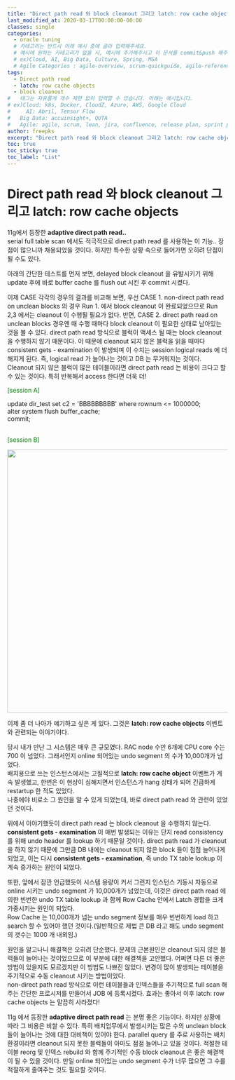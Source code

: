 ```yaml
---
title: "Direct path read 와 block cleanout 그리고 latch: row cache objects"
last_modified_at: 2020-03-17T00:00:00-00:00
classes: single
categories:
  - oracle tuning
  # 카테고리는 반드시 아래 예시 중에 골라 입력해주세요.
  # 예시에 원하는 카테고리가 없을 시, 예시에 추가해주시고 이 문서를 commit&push 해주세요.
  # ex)Cloud, AI, Big Data, Culture, Spring, MSA
  # Agile Categories : agile-overview, scrum-quickguide, agile-reference, agile-practices, agile-thingy
tags:
  - Direct path read
  - latch: row cache objects
  - block cleanout
#	태그는 자유롭게 개수 제한 없이 입력할 수 있습니다. 아래는 예시입니다.
# ex)Cloud: k8s, Docker, CloudZ, Azure, AWS, Google Cloud
#	  AI: Abril, Tensor Flow
#   Big Data: accuinsight+, QUTA
#   Agile: agile, scrum, lean, jira, confluence, release plan, sprint plan, backlog, review, retrospective, scrum master, product owner, scrum team, dev team,
author: freepks
excerpt: "Direct path read 와 block cleanout 그리고 latch: row cache objects"
toc: true 
toc_sticky: true 
toc_label: "List" 
---
```


# Direct path read 와 block cleanout 그리고 latch: row cache objects

11g에서 등장한 **adaptive direct path read..**<br/>
serial full table scan 에서도 적극적으로 direct path read 를 사용하는 이 기능.. 장점이 많으니까 채용되었을 것이다. 하지만 특수한 상황 속으로 들어가면 오히려 단점이 될 수도 있다.

아래의 간단한 테스트를 먼저 보면, delayed block cleanout 을 유발시키기 위해 update 후에 바로 buffer cache 를 flush out 시킨 후 commit 시켰다.

이제 CASE 각각의 경우의 결과를 비교해 보면, 우선 CASE 1. non-direct path read on unclean blocks 의 경우 Run 1. 에서 block cleanout 이 완료되었으므로 Run 2,3 에서는 cleanout 이 수행될 필요가 없다. 반면, CASE 2. direct path read on unclean blocks 경우엔 매 수행 때마다 block cleanout 이 필요한 상태로 남아있는 것을 볼 수 있다. direct path read 방식으로 블럭이 액세스 될 때는 block cleanout 을 수행하지 않기 때문이다. 이 때문에 cleanout 되지 않은 블럭을 읽을 때마다 consistent gets - examination 이 발생되며 이 수치는 session logical reads 에 더해지게 된다. 즉, logical read 가 늘어나는 것이고 DB 는 무거워지는 것이다.
Cleanout 되지 않은 블럭이 많은 테이블이라면 direct path read 는 비용이 크다고 할 수 있는 것이다. 특히 반복해서 access 한다면 더욱 더!


<span style="font: bold 굴림;color: green;">[session A]</span>

update dir_test set c2 = 'BBBBBBBBB' 
where rownum <= 1000000;<br/>
alter system flush buffer_cache;<br/>
commit; <br/><br/>

<span style="font: bold 굴림;color: green;">[session B]</span>

<img src="https://freepks.github.io/images/direct-path-read-test-01.PNG" width="600">


이제 좀 더 나아가 얘기하고 싶은 게 있다. 그것은 **latch: row cache objects** 이벤트와 관련되는 이야기이다.

당시 내가 만난 그 시스템은 매우 큰 규모였다. RAC node 수만 6개에 CPU core 수는 700 이 넘었다. 그래서인지 online 되어있는 undo segment 의 수가 10,000개가 넘었다.<br/>
배치용으로 쓰는 인스턴스에서는 고질적으로 **latch: row cache object** 이벤트가 계속 발생했고, 한번은 이 현상이 심해지면서 인스턴스가 hang 상태가 되어 긴급하게 restartup 한 적도 있었다. <br/>
나중에야 비로소 그 원인을 알 수 있게 되었는데, 바로 direct path read 와 관련이 있었던 것이다. 

위에서 이야기했듯이 direct path read 는 block cleanout 을 수행하지 않는다. **consistent gets - examination** 이 매번 발생되는 이유는 단지 read consistency 를 위해 undo header 를 lookup 하기 때문일 것이다. direct path read 가 cleanout 을 하지 않기 때문에 그만큼 DB 내에는 cleanout 되지 않은 block 들이 점점 늘어나게 되었고, 이는 다시 **consistent gets - examination**, 즉 undo TX table lookup 이 계속 증가하는 원인이 되었다.

또한, 앞에서 잠깐 언급했듯이 시스템 용량이 커서 그런지 인스턴스 기동시 자동으로 online 시키는 undo segment 가 10,000개가 넘었는데, 이것은 direct path read 에 의한 빈번한 undo TX table lookup 과 함께 Row Cache 안에서 Latch 경합을 크게 가중시키는 원인이 되었다.<br/> Row Cache 는 10,000개가 넘는 undo segment 정보를 매우 빈번하게 load 하고 search 할 수 있어야 했던 것이다.(일반적으로 제법 큰 DB 라고 해도 undo segment 의 갯수는 1000 개 내외임.)

원인을 알고나니 해결책은 오히려 단순했다. 문제의 근본원인은 cleanout 되지 않은 블럭들이 늘어나는 것이었으므로 이 부분에 대한 해결책을 고안했다. 어쩌면 다른 더 좋은 방법이 있을지도 모르겠지만 이 방법도 나쁘진 않았다. 변경이 많이 발생되는 테이블을 주기적으로 수동 cleanout 시키는 방법이었다.<br/> non-direct path read 방식으로 이런 테이블들과 인덱스들을 주기적으로 full scan 해 주는 간단한 프로시저를 만들어서 JOB 에 등록시켰다. 효과는 좋아서 이후 latch: row cache objects 는 말끔히 사라졌다!

11g 에서 등장한 **adaptive direct path read** 는 분명 좋은 기능이다. 하지만 상황에 따라 그 비용은 비쌀 수 있다. 특히 배치업무에서 발생시키는 많은 수의 unclean block 들이 늘어나는 것에 대한 대비책이 있어야 한다. parallel query 를 주로 사용하는 배치환경이라면 cleanout 되지 못한 블럭들이 아마도 점점 늘어나고 있을 것이다. 적절한 테이블 reorg 및 인덱스 rebuild 와 함께 주기적인 수동 block cleanout 은 좋은 해결책이 될 수 있을 것이다. 만일 online 되어있는 undo segment 수가 너무 많으면 그 수를 적절하게 줄여주는 것도 필요할 것이다. 

 

